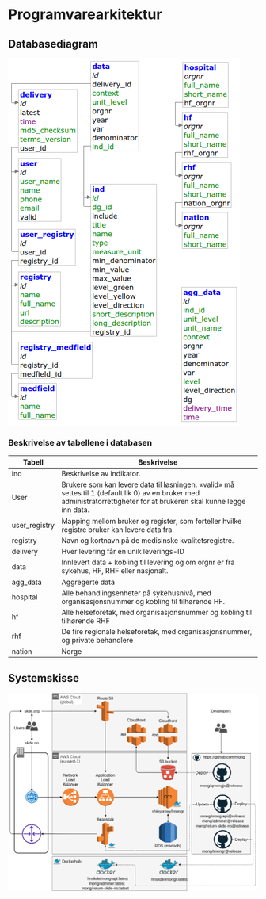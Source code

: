 # Programvarearkitektur

## Databasediagram

<img src="fig/imongr_datamodel.png" alt="imongr data model">

### Beskrivelse av tabellene i databasen

Tabell        | Beskrivelse
---           | ---
ind           | Beskrivelse av indikator. 
User          | Brukere som kan levere data til løsningen. «valid» må settes til 1 (default lik 0) av en bruker med administratorrettigheter for at brukeren skal kunne legge inn data. 
user_registry | Mapping mellom bruker og register, som forteller hvilke registre bruker kan levere data fra.
registry      | Navn og kortnavn på de medisinske kvalitetsregistre.
delivery      | Hver levering får en unik leverings-ID 
data          | Innlevert data + kobling til levering og om orgnr er fra sykehus, HF, RHF eller nasjonalt. 
agg_data      | Aggregerte data 
hospital      | Alle behandlingsenheter på sykehusnivå, med organisasjonsnummer og kobling til tilhørende HF.
hf            | Alle helseforetak, med organisasjonsnummer og kobling til tilhørende RHF
rhf           | De fire regionale helseforetak, med organisasjonsnummer, og private behandlere
nation        | Norge

## Systemskisse

<img src="fig/aws_setup.png" alt="AWS-setup">
